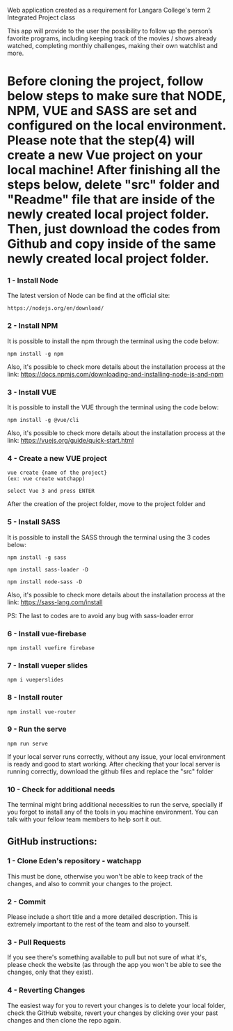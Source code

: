 Web application created as a requirement for Langara College's term 2 Integrated Project class

This app will provide to the user the possibility to follow up the person’s favorite programs, including keeping track of the movies / shows already watched, completing monthly challenges, making their own watchlist and more.

# Before cloning the project, follow below steps to make sure that NODE, NPM, VUE and SASS are set and configured on the local environment. Please note that the step(4) will create a new Vue project on your local machine! After finishing all the steps below, delete "src" folder and "Readme" file that are inside of the newly created local project folder. Then, just download the codes from Github and copy inside of the same newly created local project folder.

### 1 - Install Node
The latest version of Node can be find at the official site:
```
https://nodejs.org/en/download/
```

### 2 - Install NPM
It is possible to install the npm through the terminal using the code below:
```
npm install -g npm
```

Also, it's possible to check more details about the installation process at the link:
https://docs.npmjs.com/downloading-and-installing-node-js-and-npm

### 3 - Install VUE
It is possible to install the VUE through the terminal using the code below:
```
npm install -g @vue/cli
```

Also, it's possible to check more details about the installation process at the link:
https://vuejs.org/guide/quick-start.html

### 4 - Create a new VUE project
```
vue create {name of the project}
(ex: vue create watchapp)

select Vue 3 and press ENTER
```
After the creation of the project folder, move to the project folder and

### 5 - Install SASS
It is possible to install the SASS through the terminal using the 3 codes below:
```
npm install -g sass
```
```
npm install sass-loader -D
```
```
npm install node-sass -D
```

Also, it's possible to check more details about the installation process at the link:
https://sass-lang.com/install

PS: The last to codes are to avoid any bug with sass-loader error

### 6 - Install vue-firebase
```
npm install vuefire firebase
```

### 7 - Install vueper slides
```
npm i vueperslides
```

### 8 - Install router
```
npm install vue-router
```

### 9 - Run the serve
```
npm run serve
```
If your local server runs correctly, without any issue, your local environment is ready and good to start working.
After checking that your local server is running correctly, download the github files and replace the "src" folder

### 10 - Check for additional needs
The terminal might bring additional necessities to run the serve, specially if you forgot to install any of the tools in you machine environment. You can talk with your fellow team members to help sort it out.

## GitHub instructions:

### 1 - Clone Eden's repository - watchapp
This must be done, otherwise you won't be able to keep track of the changes, and also to commit your changes to the project.

### 2 - Commit
Please include a short title and a more detailed description. This is extremely important to the rest of the team and also to yourself.

### 3 - Pull Requests
If you see there's something available to pull but not sure of what it's, please check the website (as through the app you won't be able to see the changes, only that they exist).

### 4 - Reverting Changes
The easiest way for you to revert your changes is to delete your local folder, check the GitHub website, revert your changes by clicking over your past changes and then clone the repo again.
